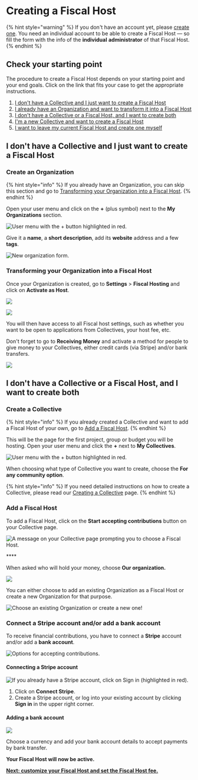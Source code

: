 # Creating a Fiscal Host

{% hint style="warning" %}
If you don't have an account yet, please [create one](https://opencollective.com/create-account). You need an individual account to be able to create a Fiscal Host — so fill the form with the info of the **individual** **administrator** of that Fiscal Host.
{% endhint %}

## Check your starting point

The procedure to create a Fiscal Host depends on your starting point and your end goals. Click on the link that fits your case to get the appropriate instructions.

1. [I don't have a Collective and I just want to create a Fiscal Host](create-a-fiscal-host.md#i-dont-have-a-collective-and-i-just-want-to-create-a-fiscal-host)
2. [I already have an Organization and want to transform it into a Fiscal Host](create-a-fiscal-host.md#transforming-your-organization-into-a-fiscal-host)
3. [I don't have a Collective or a Fiscal Host, and I want to create both](create-a-fiscal-host.md#i-dont-have-a-collective-or-a-fiscal-host-and-i-want-to-create-both)
4. [I'm a new Collective and want to create a Fiscal Host](create-a-fiscal-host.md#add-a-fiscal-host)
5. [I want to leave my current Fiscal Host and create one myself](../collectives/change-fiscal-host.md)

## I don't have a Collective and I just want to create a Fiscal Host

### Create an Organization

{% hint style="info" %}
If you already have an Organization, you can skip this section and go to [Transforming your Organization into a Fiscal Host](create-a-fiscal-host.md#transforming-your-organization-into-a-fiscal-host).
{% endhint %}

Open your user menu and click on the **+** \(plus symbol\) next to the **My Organizations** section.

![User menu with the + button highlighted in red.](../.gitbook/assets/fiscal-host_create-a-fiscal-host_create-organization_2020-09-27.png)

Give it a **name**, a **short description**, add its **website** address and a few **tags**.

![New organization form.](../.gitbook/assets/fiscal-host_create-a-fiscal-host_create-organization-form_2020-09-22.png)

### Transforming your Organization into a Fiscal Host

Once your Organization is created, go to **Settings** &gt; **Fiscal Hosting** and click on **Activate as Host**.

![](../.gitbook/assets/screen-shot-2020-08-28-at-10.46.31-am.png)

![](../.gitbook/assets/screen-shot-2020-08-28-at-10.46.19-am.png)

You will then have access to all Fiscal host settings, such as whether you want to be open to applications from Collectives, your host fee, etc.

Don't forget to go to **Receiving Money** and activate a method for people to give money to your Collectives, either credit cards \(via Stripe\) and/or bank transfers.

![](../.gitbook/assets/screen-shot-2020-08-28-at-10.52.14-am.png)

## I don't have a Collective or a Fiscal Host, and I want to create both

### **Create a Collective**

{% hint style="info" %}
If you already created a Collective and want to add a Fiscal Host of your own, go to [Add a Fiscal Host](create-a-fiscal-host.md#add-a-fiscal-host).
{% endhint %}

This will be the page for the first project, group or budget you will be hosting. Open your user menu and click the **+** next to **My Collectives**. 

![User menu with the + button highlighted in red.](../.gitbook/assets/fiscal-host_create-a-fiscal-host_create-a-collective_2020-09-27.png)

When choosing what type of Collective you want to create, choose the **For any community option**.

{% hint style="info" %}
If you need detailed instructions on how to create a Collective, please read our [Creating a Collective](../collectives/create-collective.md) page.
{% endhint %}

### **Add a Fiscal Host**

To add a Fiscal Host,  click on the **Start accepting contributions** button on your Collective page.



![A message on your Collective page prompting you to choose a Fiscal Host.](../.gitbook/assets/screen-shot-2020-08-28-at-10.38.52-am.png)

\*\*\*\*

When asked who will hold your money, choose **Our organization.**

![](../.gitbook/assets/fiscal-host_create-a-fiscal-host_who-will-hold-money_2020-09-27.png)

You can either choose to add an existing Organization as a Fiscal Host or create a new Organization for that purpose.

![Choose an existing Organization or create a new one!](../.gitbook/assets/fiscal-host_create-a-fiscal-host_add-organization_2020-09-27.png)

### **Connect a Stripe account and/or add a bank account**

To receive financial contributions, you have to connect a **Stripe** account and/or add a **bank account**.

![Options for accepting contributions.](../.gitbook/assets/fiscal-host_create-a-fiscal-host_accept-financial-contributions_2020-09-27.png)

####  Connecting a Stripe account

![If you already have a Stripe account, click on Sign in \(highlighted in red\).](../.gitbook/assets/fiscal-host_create-a-fiscal-host_stripe-connection_2020-09-27.png)

1. Click on **Connect Stripe**. 
2. Create a Stripe account, or log into your existing account by clicking **Sign in** in the upper right corner. 

#### Adding a bank account

![](../.gitbook/assets/fiscal-host_create-a-fiscal-host_bank-account_2020-09-27.png)

Choose a currency and add your bank account details to accept payments by bank transfer.

**Your Fiscal Host will now be active.**

[**Next: customize your Fiscal Host and set the Fiscal Host fee.**](fiscal-host-settings/)

